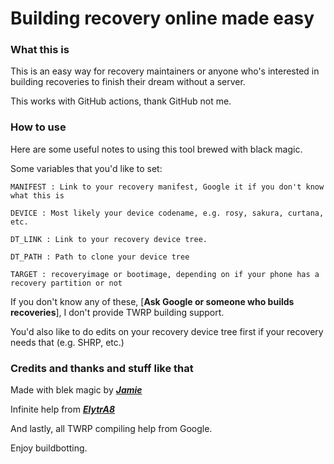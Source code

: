 # Building recovery online made easy #

### What this is ###

This is an easy way for recovery maintainers or anyone who's interested in building recoveries to finish their dream without a server.

This works with GitHub actions, thank GitHub not me.

### How to use ###

Here are some useful notes to using this tool brewed with black magic.

Some variables that you'd like to set:

```MANIFEST : Link to your recovery manifest, Google it if you don't know what this is```

```DEVICE : Most likely your device codename, e.g. rosy, sakura, curtana, etc.```

```DT_LINK : Link to your recovery device tree.```

```DT_PATH : Path to clone your device tree ```

```TARGET : recoveryimage or bootimage, depending on if your phone has a recovery partition or not ```

If you don't know any of these, [**Ask Google or someone who builds recoveries**], I don't provide TWRP building support.

You'd also like to do edits on your recovery device tree first if your recovery needs that (e.g. SHRP, etc.)

### Credits and thanks and stuff like that ###

Made with blek magic by [***Jamie***](https://t.me/henloboi)

Infinite help from [***ElytrA8***](t.me/ElytrA8)

And lastly, all TWRP compiling help from Google.

Enjoy buildbotting.
